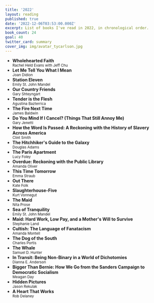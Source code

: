 ```yaml
---
title: '2022'
layout: reading
published: true
date: '2022-12-06T03:53:00.000Z'
excerpt: List of books I've read in 2022, in chronological order.
book_count: 24
goal: 40
twitter_card: summary
cover_img: img/avatar_tycarlson.jpg
---
```


- **Wholehearted Faith**
  <div><small>Rachel Held Evans with Jeff Chu</small></div>
- **Let Me Tell You What I Mean**
  <div><small>Joan Didion</small></div>
- **Station Eleven**
  <div><small>Emily St. John Mandel</small></div>
- **Our Country Friends**
  <div><small>Gary Shteyngart</small></div>
- **Tender is the Flesh**
  <div><small>Agustina Bazterrica</small></div>
- **The Fire Next Time**
  <div><small>James Baldwin</small></div>
- **Do You Mind If I Cancel? (Things That Still Annoy Me)**
  <div><small>Gary Jenetti</small></div>
- **How the Word Is Passed: A Reckoning with the History of Slavery Across America**
  <div><small>Clint Smith</small></div>
- **The Hitchhiker's Guide to the Galaxy**
  <div><small>Douglas Adams</small></div>
- **The Paris Apartment**
  <div><small>Lucy Foley</small></div>
- **Overdue: Reckoning with the Public Library**
  <div><small>Amanda Oliver</small></div>
- **This Time Tomorrow**
  <div><small>Emma Straub</small></div>
- **Out There**
  <div><small>Kate Folk</small></div>
- **Slaughterhouse-Five**
  <div><small>Kurt Vonnegut</small></div>
- **The Maid**
  <div><small>Nita Prose</small></div>
- **Sea of Tranquility**
  <div><small>Emily St. John Mandel</small></div>
- **Maid: Hard Work, Low Pay, and a Mother's Will to Survive**
  <div><small>Stephanie Land</small></div>
- **Cultish: The Language of Fanatacism**
  <div><small>Amanda Montell</small></div>
- **The Dog of the South**
  <div><small>Charles Portis</small></div>
- **The Whale**
  <div><small>Samuel D. Hunter</small></div>
- **In Transit: Being Non-Binary in a World of Dichotomies**
  <div><small>Dianna E. Anderson</small></div>
- **Bigger Than Bernie: How We Go from the Sanders Campaign to Democratic Socialism**
  <div><small>Meagan Day</small></div>
- **Hidden Pictures**
  <div><small>Jason Rekulak</small></div>
- **A Heart That Works**
  <div><small>Rob Delaney</small></div>
